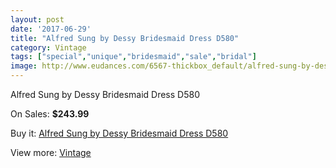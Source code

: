 ```yaml
---
layout: post
date: '2017-06-29'
title: "Alfred Sung by Dessy Bridesmaid Dress D580"
category: Vintage
tags: ["special","unique","bridesmaid","sale","bridal"]
image: http://www.eudances.com/6567-thickbox_default/alfred-sung-by-dessy-bridesmaid-dress-d580.jpg
---
```

Alfred Sung by Dessy Bridesmaid Dress D580

On Sales: **$243.99**
<a href="https://www.eudances.com/en/vintage/2407-alfred-sung-by-dessy-bridesmaid-dress-d580.html"><amp-img layout="responsive" width="600" height="600" src="//www.eudances.com/6567-thickbox_default/alfred-sung-by-dessy-bridesmaid-dress-d580.jpg" alt="Alfred Sung by Dessy Bridesmaid Dress D580 0" /></a>
<a href="https://www.eudances.com/en/vintage/2407-alfred-sung-by-dessy-bridesmaid-dress-d580.html"><amp-img layout="responsive" width="600" height="600" src="//www.eudances.com/6568-thickbox_default/alfred-sung-by-dessy-bridesmaid-dress-d580.jpg" alt="Alfred Sung by Dessy Bridesmaid Dress D580 1" /></a>

Buy it: [Alfred Sung by Dessy Bridesmaid Dress D580](https://www.eudances.com/en/vintage/2407-alfred-sung-by-dessy-bridesmaid-dress-d580.html "Alfred Sung by Dessy Bridesmaid Dress D580")

View more: [Vintage](https://www.eudances.com/en/29-vintage "Vintage")